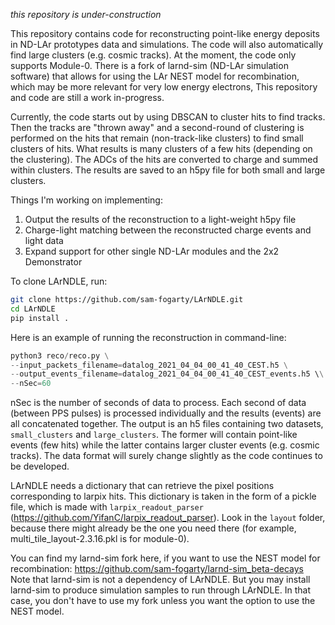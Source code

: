*this repository is under-construction*

This repository contains code for reconstructing point-like energy deposits in ND-LAr prototypes data and simulations. The code will also automatically find large clusters (e.g. cosmic tracks). At the moment, the code only supports Module-0. There is a fork of larnd-sim (ND-LAr simulation software) that allows for using the LAr NEST model for recombination, which may be more relevant for very low energy electrons, This repository and code are still a work in-progress.

Currently, the code starts out by using DBSCAN to cluster hits to find tracks. Then the tracks are "thrown away" and a second-round of clustering is performed on the hits that remain (non-track-like clusters) to find small clusters of hits. What results is many clusters of a few hits (depending on the clustering). The ADCs of the hits are converted to charge and summed within clusters. The results are saved to an h5py file for both small and large clusters. 

Things I'm working on implementing:
1. Output the results of the reconstruction to a light-weight h5py file
2. Charge-light matching between the reconstructed charge events and light data
3. Expand support for other single ND-LAr modules and the 2x2 Demonstrator

To clone LArNDLE, run:
```bash
git clone https://github.com/sam-fogarty/LArNDLE.git
cd LArNDLE
pip install .
```

Here is an example of running the reconstruction in command-line:

```python
python3 reco/reco.py \
--input_packets_filename=datalog_2021_04_04_00_41_40_CEST.h5 \
--output_events_filename=datalog_2021_04_04_00_41_40_CEST_events.h5 \\
--nSec=60
```

nSec is the number of seconds of data to process. Each second of data (between PPS pulses) is processed individually and the results (events) are all concatenated together. The output is an h5 files containing two datasets, `small_clusters` and `large_clusters`. The former will contain point-like events (few hits) while the latter contains larger cluster events (e.g. cosmic tracks). The data format will surely change slightly as the code continues to be developed.

LArNDLE needs a dictionary that can retrieve the pixel positions corresponding to larpix hits. This dictionary is taken in the form of a pickle file, which is made with `larpix_readout_parser` (https://github.com/YifanC/larpix_readout_parser). Look in the `layout` folder, because there might already be the one you need there (for example, multi_tile_layout-2.3.16.pkl is for module-0).

You can find my larnd-sim fork here, if you want to use the NEST model for recombination:
https://github.com/sam-fogarty/larnd-sim_beta-decays
Note that larnd-sim is not a dependency of LArNDLE. But you may install larnd-sim to produce simulation samples to run through LArNDLE. In that case, you don't have to use my fork unless you want the option to use the NEST model.
